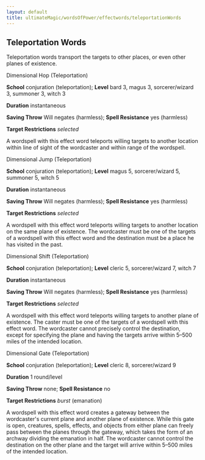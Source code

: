 ```yaml
---
layout: default
title: ultimateMagic/wordsOfPower/effectwords/teleportationWords
---
```

## Teleportation Words

Teleportation words transport the targets to other places, or even other planes of existence.

Dimensional Hop (Teleportation)

**School** conjuration (teleportation); **Level** bard 3, magus 3, sorcerer/wizard 3, summoner 3, witch 3

**Duration** instantaneous

**Saving Throw** Will negates (harmless); **Spell Resistance** yes (harmless)

**Target Restrictions** _selected_

A wordspell with this effect word teleports willing targets to another location within line of sight of the wordcaster and within range of the wordspell.

Dimensional Jump (Teleportation)

**School** conjuration (teleportation); **Level** magus 5, sorcerer/wizard 5, summoner 5, witch 5

**Duration** instantaneous

**Saving Throw** Will negates (harmless); **Spell Resistance** yes (harmless)

**Target Restrictions** _selected_

A wordspell with this effect word teleports willing targets to another location on the same plane of existence. The wordcaster must be one of the targets of a wordspell with this effect word and the destination must be a place he has visited in the past.

Dimensional Shift (Teleportation)

**School** conjuration (teleportation); **Level** cleric 5, sorcerer/wizard 7, witch 7

**Duration** instantaneous

**Saving Throw** Will negates (harmless); **Spell Resistance** yes (harmless)

**Target Restrictions** _selected_

A wordspell with this effect word teleports willing targets to another plane of existence. The caster must be one of the targets of a wordspell with this effect word. The wordcaster cannot precisely control the destination, except for specifying the plane and having the targets arrive within 5–500 miles of the intended location.

Dimensional Gate (Teleportation)

**School** conjuration (teleportation); **Level** cleric 8, sorcerer/wizard 9

**Duration** 1 round/level

**Saving Throw** none; **Spell Resistance** no

**Target Restrictions** _burst_ (emanation)

A wordspell with this effect word creates a gateway between the wordcaster's current plane and another plane of existence. While this gate is open, creatures, spells, effects, and objects from either plane can freely pass between the planes through the gateway, which takes the form of an archway dividing the emanation in half. The wordcaster cannot control the destination on the other plane and the target will arrive within 5–500 miles of the intended location.


